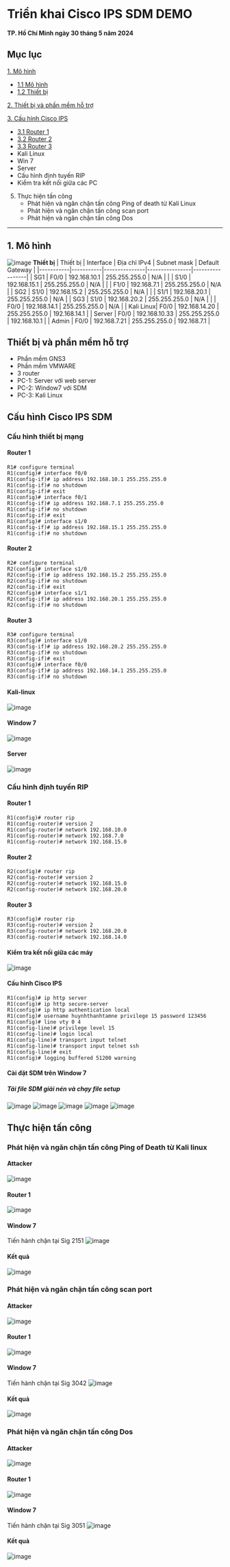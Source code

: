 
# Triển khai Cisco IPS SDM DEMO
**TP. Hồ Chí Minh ngày 30 tháng 5 năm 2024**

## Mục lục
[1. Mô hình](#1)
   - [1.1 Mô hình](#1.1)
   - [1.2 Thiết bị](#1.2)

[2. Thiết bị và phần mềm hỗ trợ](#2)

[3. Cấu hình Cisco IPS](#3)
   - [3.1 Router 1](#3.1)
   - [3.2 Router 2](#3.2)
   - [3.3 Router 3](#3.3)
   - Kali Linux
   - Win 7
   - Server
   - Cấu hình định tuyến RIP
   - Kiểm tra kết nối giữa các PC
5. Thực hiện tấn công
    - Phát hiện và ngăn chặn tấn công Ping of death từ Kali Linux
    - Phát hiện và ngăn chặn tấn công scan port
    - Phát hiện và ngăn chặn tấn công Dos
---
<a name = '1'></a>
## 1.	Mô hình
![image](https://github.com/user-attachments/assets/73fc5a2e-97ae-41ca-969a-cb6a27fa54a8)
**Thiết bị**
| Thiết bị  | Interface | Địa chỉ IPv4  | Subnet mask    | Default Gateway |
|-----------|-----------|---------------|----------------|-----------------|
| SG1       | F0/0      | 192.168.10.1  | 255.255.255.0  | N/A             |
|           | S1/0      | 192.168.15.1  | 255.255.255.0  | N/A             |
|           | F1/0      | 192.168.7.1   | 255.255.255.0  | N/A             |
| SG2       | S1/0      | 192.168.15.2  | 255.255.255.0  | N/A             |
|           | S1/1      | 192.168.20.1  | 255.255.255.0  | N/A             |
| SG3       | S1/0      | 192.168.20.2  | 255.255.255.0  | N/A             |
|           | F0/0      | 192.168.14.1  | 255.255.255.0  | N/A             |
| Kali Linux| F0/0      | 192.168.14.20 | 255.255.255.0  | 192.168.14.1    |
| Server    | F0/0      | 192.168.10.33 | 255.255.255.0  | 192.168.10.1    |
| Admin     | F0/0      | 192.168.7.21  | 255.255.255.0  | 192.168.7.1     |

## Thiết bị và phần mềm hỗ trợ
- Phần mềm GNS3
- Phần mềm VMWARE
- 3 router
- PC-1: Server với web server
- PC-2: Window7 với SDM
- PC-3: Kali Linux

## Cấu hình Cisco IPS SDM
### Cấu hình thiết bị mạng
#### Router 1
```shell
R1# configure terminal 
R1(config)# interface f0/0 
R1(config-if)# ip address 192.168.10.1 255.255.255.0 
R1(config-if)# no shutdown 
R1(config-if)# exit 
R1(config)# interface f0/1
R1(config-if)# ip address 192.168.7.1 255.255.255.0 
R1(config-if)# no shutdown 
R1(config-if)# exit 
R1(config)# interface s1/0 
R1(config-if)# ip address 192.168.15.1 255.255.255.0 
R1(config-if)# no shutdown
```
#### Router 2
```shell
R2# configure terminal 
R2(config)# interface s1/0 
R2(config-if)# ip address 192.168.15.2 255.255.255.0 
R2(config-if)# no shutdown 
R2(config-if)# exit 
R2(config)# interface s1/1 
R2(config-if)# ip address 192.168.20.1 255.255.255.0 
R2(config-if)# no shutdown
```
#### Router 3
```shell
R3# configure terminal 
R3(config)# interface s1/0 
R3(config-if)# ip address 192.168.20.2 255.255.255.0 
R3(config-if)# no shutdown 
R3(config-if)# exit 
R3(config)# interface f0/0 
R3(config-if)# ip address 192.168.14.1 255.255.255.0 
R3(config-if)# no shutdown
```
#### Kali-linux
![image](https://github.com/user-attachments/assets/53628671-f50a-4fbb-a49f-8f765a2af471)
#### Window 7
![image](https://github.com/user-attachments/assets/3263aaa8-b99c-44e0-996c-8f28a0da00c8)
#### Server 
![image](https://github.com/user-attachments/assets/93c7ad2e-ad37-4d4a-99f6-dcf8282c62ab)

### Cấu hình định tuyến RIP
#### Router 1
```shell
R1(config)# router rip
R1(config-router)# version 2
R1(config-router)# network 192.168.10.0
R1(config-router)# network 192.168.7.0
R1(config-router)# network 192.168.15.0
```
#### Router 2
```shell
R2(config)# router rip
R2(config-router)# version 2
R2(config-router)# network 192.168.15.0
R2(config-router)# network 192.168.20.0
```
#### Router 3
```shell
R3(config)# router rip
R3(config-router)# version 2
R3(config-router)# network 192.168.20.0
R3(config-router)# network 192.168.14.0
```
#### Kiểm tra kết nối giữa các máy
![image](https://github.com/user-attachments/assets/185efd38-8bda-4253-9857-33a852f37c29)
#### Cấu hình Cisco IPS
```shell
R1(config)# ip http server
R1(config)# ip http secure-server
R1(config)# ip http authentication local
R1(config)# username huynhthanhtamne privilege 15 password 123456
R1(config)# line vty 0 4
R1(config-line)# privilege level 15
R1(config-line)# login local
R1(config-line)# transport input telnet
R1(config-line)# transport input telnet ssh
R1(config-line)# exit
R1(config)# logging buffered 51200 warning
```
#### Cài đặt SDM trên Window 7
##### Tải file SDM giải nén và chạy file setup
![image](https://github.com/user-attachments/assets/8b557073-481e-4a6e-89da-95d5dbb73838)
![image](https://github.com/user-attachments/assets/91158b65-7a36-4a86-8038-e3ec59dc6f11)
![image](https://github.com/user-attachments/assets/1379ca0a-28da-4aed-9bc3-19c2a425453e)
![image](https://github.com/user-attachments/assets/cdf53240-bd8d-4f45-b617-986ee047e308)
![image](https://github.com/user-attachments/assets/94e32f7e-c34e-413c-be38-83a691794901)
## Thực hiện tấn công
### Phát hiện và ngăn chặn tấn công Ping of Death từ Kali linux
#### Attacker
![image](https://github.com/user-attachments/assets/60e17dbb-5309-44fd-94a0-214fd881e2ee)
#### Router 1
![image](https://github.com/user-attachments/assets/020de397-c8cc-46d1-aaa0-3f701b40acea)
#### Window 7
Tiến hành chặn tại Sig 2151
![image](https://github.com/user-attachments/assets/0dbe205a-60b4-4b45-ac5d-688d74d20845)
#### Kết quả 
![image](https://github.com/user-attachments/assets/650de1d5-8241-47a3-b87b-bcf4be0a508a)
### Phát hiện và ngăn chặn tấn công scan port
#### Attacker
![image](https://github.com/user-attachments/assets/aeba1f17-a204-422d-911e-84ba28a0d164)
#### Router 1
![image](https://github.com/user-attachments/assets/83a9b034-1384-439c-808b-f26e1fe3c615)
#### Window 7
Tiến hành chặn tại Sig 3042
![image](https://github.com/user-attachments/assets/6aff626c-963c-4eea-8368-341239dd5b1a)
#### Kết quả
![image](https://github.com/user-attachments/assets/b6315d58-4337-4f96-8739-7a151c049452)
### Phát hiện và ngăn chặn tấn công Dos
#### Attacker 
![image](https://github.com/user-attachments/assets/eaa8a5ca-e760-4fcf-b916-2370009c7823)
#### Router 1
![image](https://github.com/user-attachments/assets/ec18b527-15ea-430a-ab7f-2e9248ae43b8)
#### Window 7
Tiến hành chặn tại Sig 3051
![image](https://github.com/user-attachments/assets/d4d77ab0-001c-4410-b162-5fa18998ec82)
#### Kết quả
![image](https://github.com/user-attachments/assets/933a53ae-430d-41b8-bc8b-cc0a01cd5f9f)




